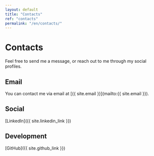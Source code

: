 ```yaml
---
layout: default
title: "Contacts"
ref: "contacts"
permalink: "/en/contacts/"
---
```

# Contacts  

Feel free to send me a message, or reach out to me through my social profiles.  

## Email  
You can contact me via email at [{{ site.email }}](mailto:{{ site.email }}).

## Social  
[LinkedIn]({{ site.linkedin_link }})  

## Development  
[GitHub]({{ site.github_link }})  